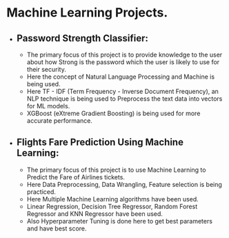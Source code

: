 # Machine Learning Projects.

  - ## Password Strength Classifier:
    - The primary focus of this project is to provide knowledge to the user about how Strong is the password which the user is likely to use for their security.
    - Here the concept of Natural Language Processing and Machine is being used.
    - Here TF - IDF (Term Frequency - Inverse Document Frequency), an NLP technique is being used to Preprocess the text data into vectors for ML models.
    - XGBoost (eXtreme Gradient Boosting) is being used for more accurate performance.
   
  - ## Flights Fare Prediction Using Machine Learning:
    - The primary focus of this project is to use Machine Learning to Predict the Fare of Airlines tickets.
    - Here Data Preprocessing, Data Wrangling, Feature selection is being practiced.
    - Here Multiple Machine Learning algorithms have been used.
    - Linear Regression, Decision Tree Regressor, Random Forest Regressor and KNN Regressor have been used.
    - Also Hyperparameter Tuning is done here to get best parameters and have best score.
  
